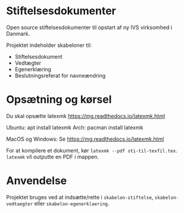 # Stiftelsesdokumenter
Open source stiftelsesdokumenter til opstart af ny IVS virksomhed i Danmark.

Projektet indeholder skabeloner til:
* Stiftelsesdokument
* Vedtægter
* Egenerklæring
* Beslutningsreferat for navneændring

# Opsætning og kørsel
Du skal opsætte latexmk https://mg.readthedocs.io/latexmk.html

Ubuntu:
apt install latexmk
Arch:
pacman install latexmk

MacOS og Windows:
Se https://mg.readthedocs.io/latexmk.html

For at kompilere et dokument, kør `latexmk --pdf sti-til-texfil.tex`. `latexmk` vil outputte en PDF i mappen.

# Anvendelse
Projektet bruges ved at indsætte/rette i `skabelon-stiftelse`, `skabelon-vedtaegter` eller `skabelon-egenerklaering`.
